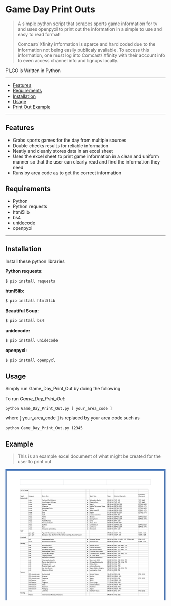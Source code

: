 # Game Day Print Outs

> A simple python script that scrapes sports game information for tv and uses openpyxl to print out the information in a simple to use and easy to read format!
>
> Comcast/ Xfinity information is sparce and hard coded due to the information not being easily publicaly avaliable. To access this information, one must log into Comcast/ Xfinity with their account info to even access channel info and lignups locally. 

F1_GO is Written in Python

---------------------------------------
  * [Features](#features)
  * [Requirements](#requirements)
  * [Installation](#installation)
  * [Usage](#usage)
  * [Print Out Example](#Example)

---------------------------------------

## Features
  * Grabs sports games for the day from multiple sources
  * Double checks results for reliable information
  * Neatly and cleanly stores data in an excel sheet
  * Uses the excel sheet to print game information in a clean and uniform manner so that the user can clearly read and find the information they need
  * Runs by area code as to get the correct information

## Requirements
  * Python
  * Python requests
  * html5lib
  * bs4
  * unidecode
  * openpyxl
---------------------------------------

## Installation
Install these python libraries

**Python requests:**
```bash
$ pip install requests
```

**html5lib:**
```bash
$ pip install html5lib
```

**Beautiful Soup:**
```bash
$ pip install bs4
```

**unidecode:**
```bash
$ pip install unidecode
```

**openpyxl:**
```bash
$ pip install openpyxl
```

## Usage
Simply run Game_Day_Print_Out by doing the following

To run *Game_Day_Print_Out*:
```bash
python Game_Day_Print_Out.py [ your_area_code ]
```

where [ your_area_code ] is replaced by your area code such as
```bash
python Game_Day_Print_Out.py 12345
```

## Example

> This is an example excel document of what might be created for the user to print out

![LIVE_TELEMETRY_DASHBOARD](./sample_excel_sheet.png)
